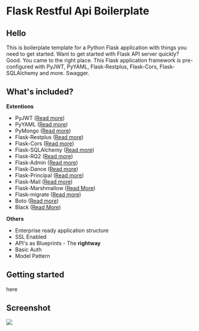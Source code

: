 # Flask Restful Api Boilerplate



## Hello

This is boilerplate template for a Python Flask application with things you need to get started. Want to get started with Flask API server quickly? Good. You came to the right place. This Flask application framework is pre-configured with PyJWT, PyYAML, Flask-Restplus, Flask-Cors, Flask-SQLAlchemy and more. Swagger.


## What's included?

**Extentions**

- PyJWT ([Read more](https://github.com/jpadilla/pyjwt))
- PyYAML ([Read more](https://pyyaml.org/wiki/PyYAMLDocumentation))
- PyMongo ([Read more](https://api.mongodb.com/python/current/index.html))
- Flask-Restplus ([Read more](https://flask-restplus.readthedocs.io/en/stable/))
- Flask-Cors ([Read more](https://flask-cors.readthedocs.io/en/latest/))
- Flask-SQLAlchemy ([Read more](http://flask-sqlalchemy.pocoo.org/))
- Flask-RQ2 ([Read more](https://github.com/rq/Flask-RQ2))
- Flask-Admin ([Read more](https://flask-admin.readthedocs.io/en/latest/introduction/#getting-started))
- Flask-Dance ([Read more](https://github.com/singingwolfboy/flask-dance))
- Flask-Principal ([Read more](https://pythonhosted.org/Flask-Principal/))
- Flask-Mail ([Read more](https://github.com/mattupstate/flask-mail))
- Flask-Marshmallow ([Read More](https://flask-marshmallow.readthedocs.io/))
- Flask-migrate ([Read more](https://flask-migrate.readthedocs.io/en/latest/))
- Boto ([Read more](https://boto3.readthedocs.io/en/latest/))
- Black ([Read More](https://github.com/ambv/black))


**Others**

- Enterprise ready application structure
- SSL Enabled
- API's as Blueprints - The **rightway**
- Basic Auth
- Model Pattern

## Getting started 

here

## Screenshot 

![](https://i.imgur.com/VEYckzn.jpg)

